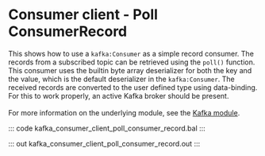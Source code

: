# Consumer client - Poll ConsumerRecord

This shows how to use a `kafka:Consumer` as a simple record
consumer. The records from a subscribed topic can be retrieved using the
`poll()` function.
This consumer uses the builtin byte array deserializer for both the key and
the value, which is the default deserializer in the `kafka:Consumer`.
The received records are converted to the user defined type using data-binding.
For this to work properly, an active Kafka broker should be present.
<br/><br/>
For more information on the underlying module, 
see the [Kafka module](https://lib.ballerina.io/ballerinax/kafka/latest).

::: code kafka_consumer_client_poll_consumer_record.bal :::

::: out kafka_consumer_client_poll_consumer_record.out :::